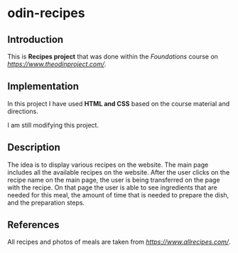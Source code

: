 # odin-recipes

## Introduction
This is **Recipes project** that was done within the *Foundations* course on *https://www.theodinproject.com/*.

## Implementation
In this project I have used **HTML and CSS** based on the course material and directions.

I am still modifying this project.

## Description
The idea is to display various recipes on the website. The main page includes all the available recipes on the website. After the user clicks on the recipe name on the main page, the user is being transferred on the page with the recipe. On that page the user is able to see ingredients that are needed for this meal, the amount of time that is needed to prepare the dish, and the preparation steps.

## References
All recipes and photos of meals are taken from *https://www.allrecipes.com/*.
 
